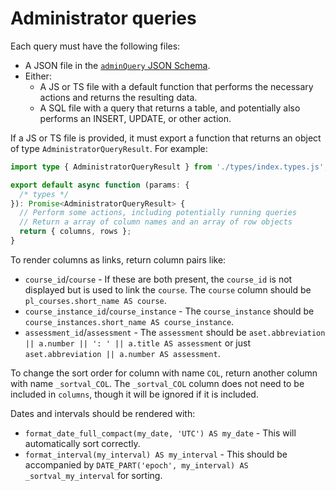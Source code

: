 # Administrator queries

Each query must have the following files:

- A JSON file in the [`adminQuery` JSON Schema](../schemas/schemas/adminQuery.json).
- Either:
  - A JS or TS file with a default function that performs the necessary actions and returns the resulting data.
  - A SQL file with a query that returns a table, and potentially also performs an INSERT, UPDATE, or other action.

If a JS or TS file is provided, it must export a function that returns an object of type `AdministratorQueryResult`. For example:

```ts
import type { AdministratorQueryResult } from './types/index.types.js';

export default async function (params: {
  /* types */
}): Promise<AdministratorQueryResult> {
  // Perform some actions, including potentially running queries
  // Return a array of column names and an array of row objects
  return { columns, rows };
}
```

To render columns as links, return column pairs like:

- `course_id`/`course` - If these are both present, the `course_id` is not displayed but is used to link the `course`. The `course` column should be `pl_courses.short_name AS course`.
- `course_instance_id`/`course_instance` - The `course_instance` should be `course_instances.short_name AS course_instance`.
- `assessment_id`/`assessment` - The `assessment` should be `aset.abbreviation || a.number || ': ' || a.title AS assessment` or just `aset.abbreviation || a.number AS assessment`.

To change the sort order for column with name `COL`, return another column with name `_sortval_COL`. The `_sortval_COL` column does not need to be included in `columns`, though it will be ignored if it is included.

Dates and intervals should be rendered with:

- `format_date_full_compact(my_date, 'UTC') AS my_date` - This will automatically sort correctly.
- `format_interval(my_interval) AS my_interval` - This should be accompanied by `DATE_PART('epoch', my_interval) AS _sortval_my_interval` for sorting.
